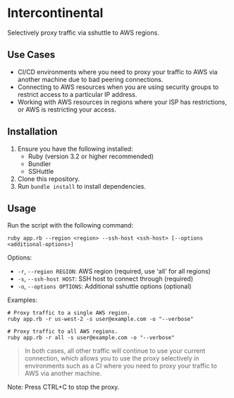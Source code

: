 # Intercontinental

Selectively proxy traffic via sshuttle to AWS regions.

## Use Cases

- CI/CD environments where you need to proxy your traffic to AWS via another machine due to bad peering connections.
- Connecting to AWS resources when you are using security groups to restrict access to a particular IP address.
- Working with AWS resources in regions where your ISP has restrictions, or AWS is restricting your access. 

## Installation

1. Ensure you have the following installed:
    - Ruby (version 3.2 or higher recommended)
    - Bundler
    - SSHuttle
2. Clone this repository.
3. Run `bundle install` to install dependencies.

## Usage

Run the script with the following command:
```
ruby app.rb --region <region> --ssh-host <ssh-host> [--options <additional-options>]
```

Options:
- `-r`, `--region REGION`: AWS region (required, use 'all' for all regions)
- `-s`, `--ssh-host HOST`: SSH host to connect through (required)
- `-o`, `--options OPTIONS`: Additional sshuttle options (optional)

Examples:
```
# Proxy traffic to a single AWS region.
ruby app.rb -r us-west-2 -s user@example.com -o "--verbose"

# Proxy traffic to all AWS regions.
ruby app.rb -r all -s user@example.com -o "--verbose"
```

> In both cases, all other traffic will continue to use your current connection, which allows you to use the proxy selectively in environments such as a CI where you need to proxy your traffic to AWS via another machine.

Note: Press CTRL+C to stop the proxy.
